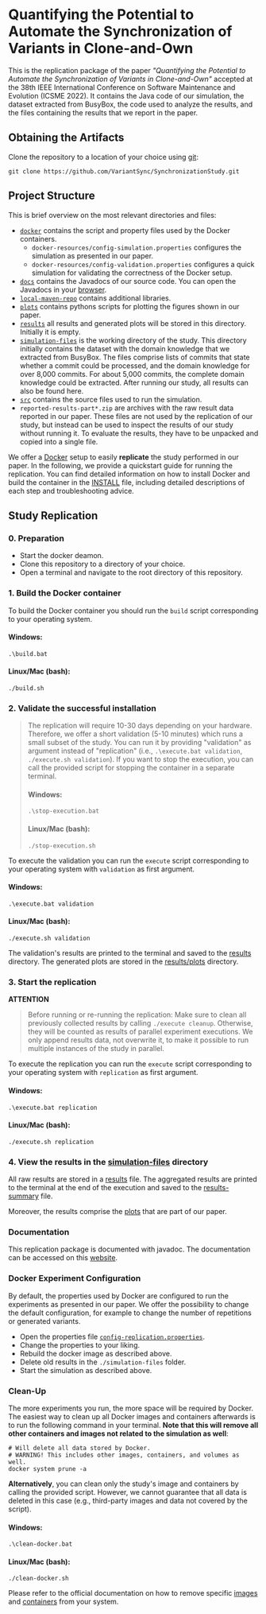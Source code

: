 # Quantifying the Potential to Automate the Synchronization of Variants in Clone-and-Own
This is the replication package of the paper _"Quantifying the Potential to Automate the Synchronization of Variants in Clone-and-Own"_ accepted at
the 38th IEEE International Conference on Software Maintenance and Evolution (ICSME 2022).
It contains the Java code of our simulation, the dataset extracted from BusyBox, the code used to analyze the results, and the files containing
the results that we report in the paper.


## Obtaining the Artifacts
Clone the repository to a location of your choice using [git](https://git-scm.com/):
  ```
  git clone https://github.com/VariantSync/SynchronizationStudy.git
  ```

## Project Structure
This is brief overview on the most relevant directories and files:
* [`docker`](docker) contains the script and property files used by the Docker containers.
    * `docker-resources/config-simulation.properties` configures the simulation as presented in our paper.
    * `docker-resources/config-validation.properties` configures a quick simulation for validating the correctness of the Docker setup.
* [`docs`](docs) contains the Javadocs of our source code. You can open the Javadocs in your [browser][documentation].
* [`local-maven-repo`](local-maven-repo) contains additional libraries.
* [`plots`](plots) contains pythons scripts for plotting the figures shown in our paper. 
* [`results`](results) all results and generated plots will be stored in this directory. Initially it is empty. 
* [`simulation-files`](simulation-files) is the working directory of the study. This directory initially contains the dataset with the domain knowledge that we extracted from BusyBox. The files comprise lists
  of commits that state whether a commit could be processed, and the domain knowledge for over 8,000 commits. For about 5,000 commits, the complete domain knowledge could be extracted. After running our study, all results can also be found here.
* [`src`](src/main/java/org/variantsync/studies/evolution/simulation) contains the source files used to run the simulation.
* `reported-results-part*.zip` are archives with the raw result data reported in our paper. These files are not used by the replication of our study, but instead can be used to inspect the results of our study without running it. To evaluate the results, they have to be unpacked and copied into a single file.

We offer a [Docker](https://www.docker.com/) setup to easily __replicate__ the study performed in our paper.
In the following, we provide a quickstart guide for running the replication.
You can find detailed information on how to install Docker and build the container in the [INSTALL](INSTALL.md) file, including detailed descriptions of each step and troubleshooting advice.

## Study Replication
### 0. Preparation
- Start the docker deamon.
- Clone this repository to a directory of your choice.
- Open a terminal and navigate to the root directory of this repository.

### 1. Build the Docker container
To build the Docker container you should run the `build` script corresponding to your operating system.
#### Windows:
`.\build.bat`
#### Linux/Mac (bash):
`./build.sh`

### 2. Validate the successful installation
> The replication will require 10-30 days depending on your hardware.
> Therefore, we offer a short validation (5-10 minutes) which runs a small subset of the study.
> You can run it by providing "validation" as argument instead of "replication" (i.e., `.\execute.bat validation`,  `./execute.sh validation`).
> If you want to stop the execution, you can call the provided script for stopping the container in a separate terminal.
> #### Windows:
> `.\stop-execution.bat`
> #### Linux/Mac (bash):
> `./stop-execution.sh`

To execute the validation you can run the `execute` script corresponding to your operating system with `validation` as first argument.

#### Windows:
`.\execute.bat validation`
#### Linux/Mac (bash):
`./execute.sh validation`

The validation's results are printed to the terminal and saved to the [results](results) directory. The generated plots are stored in the [results/plots](results/plots) directory.

### 3. Start the replication
**ATTENTION**

> Before running or re-running the replication:
> Make sure to clean all previously collected results by calling `./execute cleanup`. Otherwise, they will be 
> counted as results of parallel experiment executions. We only append results data, not overwrite it, to make it 
> possible to run multiple instances of the study in parallel.

To execute the replication you can run the `execute` script corresponding to your operating system with `replication` as first argument.

#### Windows:
`.\execute.bat replication`
#### Linux/Mac (bash):
`./execute.sh replication`


### 4. View the results in the [simulation-files](simulation-files) directory
All raw results are stored in a [results](results/results.txt) file.
The aggregated results are printed to the terminal at the end of the execution and saved to the [results-summary](results/results-summary.txt) file.

Moreover, the results comprise the [plots](results/plots) that are part of our paper.

### Documentation

This replication package is documented with javadoc. The documentation can be accessed on this [website][documentation]. 

### Docker Experiment Configuration
By default, the properties used by Docker are configured to run the experiments as presented in our paper. We offer the
possibility to change the default configuration, for example to change the number of repetitions or generated variants.
* Open the properties file [`config-replication.properties`](docker/config-replication.properties).
* Change the properties to your liking.
* Rebuild the docker image as described above.
* Delete old results in the `./simulation-files` folder.
* Start the simulation as described above.

### Clean-Up
The more experiments you run, the more space will be required by Docker. The easiest way to clean up all Docker images and
containers afterwards is to run the following command in your terminal. **Note that this will remove all other containers and images
not related to the simulation as well**:
```shell
# Will delete all data stored by Docker. 
# WARNING! This includes other images, containers, and volumes as well. 
docker system prune -a
```

**Alternatively**, you can clean only the study's image and containers by calling the provided script. However, we cannot guarantee that all data is deleted in this case (e.g., third-party images and data not covered by the script). 
#### Windows:
`.\clean-docker.bat`
#### Linux/Mac (bash):
`./clean-docker.sh`

Please refer to the official documentation on how to remove specific [images](https://docs.docker.com/engine/reference/commandline/image_rm/) and [containers](https://docs.docker.com/engine/reference/commandline/container_rm/) from your system.

[documentation]: https://variantsync.github.io/SynchronizationStudy/docs/
[website]: https://variantsync.github.io/SynchronizationStudy/

